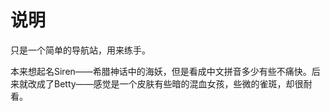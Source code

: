 # 说明
只是一个简单的导航站，用来练手。

本来想起名Siren——希腊神话中的海妖，但是看成中文拼音多少有些不痛快。后来就改成了Betty——感觉是一个皮肤有些暗的混血女孩，些微的雀斑，却很耐看。
